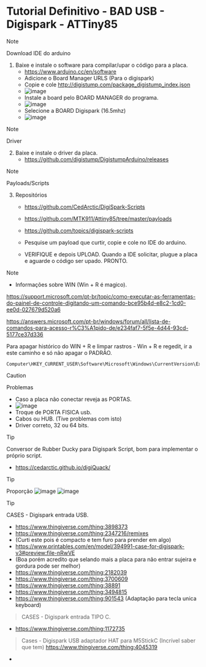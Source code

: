 # Tutorial Definitivo - BAD USB - Digispark - ATTiny85
> [!NOTE]
>	Download IDE do arduino
1.	Baixe e instale o software para compilar/upar o código para a placa.
   	-	https://www.arduino.cc/en/software
    -	Adicione o Board Manager URLS (Para o digispark)
    -	Copie e cole http://digistump.com/package_digistump_index.json
    -	![image](https://github.com/davi-mendes/bad_usb_help/assets/16890095/3e87a6d7-a354-4585-82c1-620e83faff2f)
    -	Instale a board pelo BOARD MANAGER do programa.
    -	![image](https://github.com/davi-mendes/bad_usb_help/assets/16890095/e67ff489-0fa0-409f-955d-d7cd336d6ea9)
    -	Selecione a BOARD Digispark (16.5mhz)
    -	![image](https://github.com/davi-mendes/bad_usb_help/assets/16890095/353f297f-f4e1-4406-b29e-3ab0f69b5885)

> [!NOTE]
>	Driver
2.	Baixe e instale o driver da placa.
	- https://github.com/digistump/DigistumpArduino/releases


> [!NOTE]
> Payloads/Scripts
3.	Repositórios	
	- https://github.com/CedArctic/DigiSpark-Scripts
	- https://github.com/MTK911/Attiny85/tree/master/payloads
	- https://github.com/topics/digispark-scripts

 	- Pesquise um payload que curtir, copie e cole no IDE do arduino.
	- VERIFIQUE e depois UPLOAD. Quando a IDE solicitar, plugue a placa e aguarde o código ser upado. PRONTO.
> [!NOTE]
> - Informações sobre WIN (Win + R é magico).

https://support.microsoft.com/pt-br/topic/como-executar-as-ferramentas-do-painel-de-controle-digitando-um-comando-bce95b4d-e8c2-1cd0-ee0d-027679d520a6
 
https://answers.microsoft.com/pt-br/windows/forum/all/lista-de-comandos-para-acesso-r%C3%A1pido-de/e234faf7-5f5e-4d44-93cd-5177ce37d336
  
Para apagar histórico do WIN + R e limpar rastros - Win + R e regedit, ir a este caminho e só não apagar o PADRÃO.

  	Computer\HKEY_CURRENT_USER\Software\Microsoft\Windows\CurrentVersion\Explorer\RunMRU
  

 > [!CAUTION]
> Problemas

- Caso a placa não conectar reveja as PORTAS.
- ![image](https://github.com/davi-mendes/bad_usb_help/assets/16890095/234e30db-71a3-4505-afcd-a3c5379b2b8b)
- Troque de PORTA FISICA usb.
- Cabos ou HUB. (Tive problemas com isto)
- Driver correto, 32 ou 64 bits.

  
> [!TIP]
> Conversor de Rubber Ducky para Digispark Script, bom para implementar o próprio script.
- https://cedarctic.github.io/digiQuack/
	
> [!TIP]
> Proporção
![image](https://github.com/davi-mendes/bad_usb_help/assets/16890095/8aa0bcd8-27e0-48b2-b50a-4e67b712f44a)
![image](https://github.com/davi-mendes/bad_usb_help/assets/16890095/5fc01166-36cc-4c81-9d0a-64cd803e7d75)


> [!TIP]
> CASES - Digispark entrada USB.
- https://www.thingiverse.com/thing:3898373
- https://www.thingiverse.com/thing:2347216/remixes
- (Curti este pois é compacto e tem furo para prender em algo)
- https://www.printables.com/en/model/394991-case-for-digispark-v3#preview:file-nRwVE
- (Boa porém acredito que selando mais a placa para não entrar sujeira e gordura pode ser melhor)
- https://www.thingiverse.com/thing:2182039
- https://www.thingiverse.com/thing:3700609
- https://www.thingiverse.com/thing:38891
- https://www.thingiverse.com/thing:3494815
- https://www.thingiverse.com/thing:901543 (Adaptação para tecla unica keyboard)
> CASES - Digispark entrada TIPO C.
- https://www.thingiverse.com/thing:1172735
> Cases - Digispark USB adaptador HAT para M5StickC  (Incrível saber que tem)
> https://www.thingiverse.com/thing:4045319
- 

